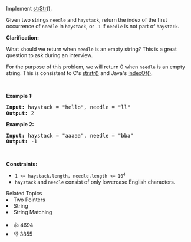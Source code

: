 <p>Implement <a href="http://www.cplusplus.com/reference/cstring/strstr/" target="_blank">strStr()</a>.</p>

<p>Given two strings <code>needle</code> and <code>haystack</code>, return the index of the first occurrence of <code>needle</code> in <code>haystack</code>, or <code>-1</code> if <code>needle</code> is not part of <code>haystack</code>.</p>

<p><strong>Clarification:</strong></p>

<p>What should we return when <code>needle</code> is an empty string? This is a great question to ask during an interview.</p>

<p>For the purpose of this problem, we will return 0 when <code>needle</code> is an empty string. This is consistent to C's <a href="http://www.cplusplus.com/reference/cstring/strstr/" target="_blank">strstr()</a> and Java's <a href="https://docs.oracle.com/javase/7/docs/api/java/lang/String.html#indexOf(java.lang.String)" target="_blank">indexOf()</a>.</p>

<p>&nbsp;</p> 
<p><strong>Example 1:</strong></p>

<pre>
<strong>Input:</strong> haystack = "hello", needle = "ll"
<strong>Output:</strong> 2
</pre>

<p><strong>Example 2:</strong></p>

<pre>
<strong>Input:</strong> haystack = "aaaaa", needle = "bba"
<strong>Output:</strong> -1
</pre>

<p>&nbsp;</p> 
<p><strong>Constraints:</strong></p>

<ul> 
 <li><code>1 &lt;= haystack.length, needle.length &lt;= 10<sup>4</sup></code></li> 
 <li><code>haystack</code> and <code>needle</code> consist of only lowercase English characters.</li> 
</ul>

<div><div>Related Topics</div><div><li>Two Pointers</li><li>String</li><li>String Matching</li></div></div><br><div><li>👍 4694</li><li>👎 3855</li></div>